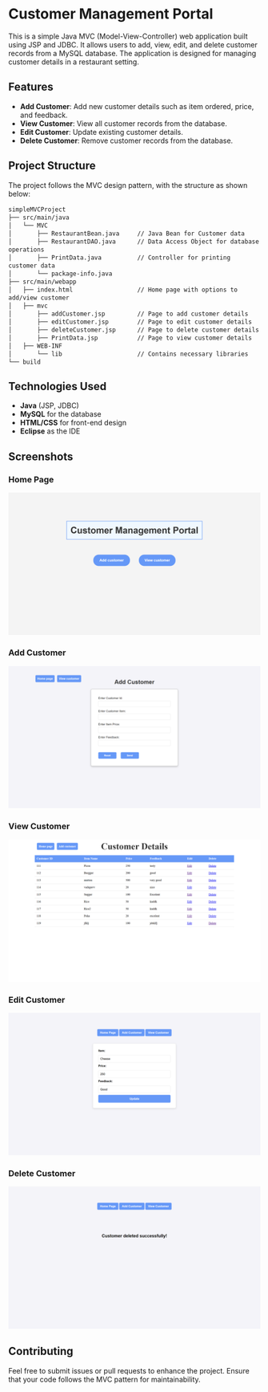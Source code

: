 # Customer Management Portal

This is a simple Java MVC (Model-View-Controller) web application built using JSP and JDBC. It allows users to add, view, edit, and delete customer records from a MySQL database. The application is designed for managing customer details in a restaurant setting.

## Features

- **Add Customer**: Add new customer details such as item ordered, price, and feedback.
- **View Customer**: View all customer records from the database.
- **Edit Customer**: Update existing customer details.
- **Delete Customer**: Remove customer records from the database.

## Project Structure

The project follows the MVC design pattern, with the structure as shown below:

```
simpleMVCProject
├── src/main/java
│   └── MVC
│       ├── RestaurantBean.java     // Java Bean for Customer data
│       ├── RestaurantDAO.java      // Data Access Object for database operations
│       ├── PrintData.java          // Controller for printing customer data
│       └── package-info.java
├── src/main/webapp
│   ├── index.html                  // Home page with options to add/view customer
│   ├── mvc
│       ├── addCustomer.jsp         // Page to add customer details
│       ├── editCustomer.jsp        // Page to edit customer details
│       ├── deleteCustomer.jsp      // Page to delete customer details
│       ├── PrintData.jsp           // Page to view customer details
│   ├── WEB-INF
│       └── lib                     // Contains necessary libraries
└── build
```

## Technologies Used

- **Java** (JSP, JDBC)
- **MySQL** for the database
- **HTML/CSS** for front-end design
- **Eclipse** as the IDE

## Screenshots

### Home Page
![Home Page](https://github.com/narayanjagtap/CustomerManagementPortal-SimpleMVCproject/blob/main/images/home.png)

### Add Customer
![Edit Customer](https://github.com/narayanjagtap/CustomerManagementPortal-SimpleMVCproject/blob/main/images/add.png)

### View Customer
![Edit Customer](https://github.com/narayanjagtap/CustomerManagementPortal-SimpleMVCproject/blob/main/images/list.png)

### Edit Customer
![Edit Customer](https://github.com/narayanjagtap/CustomerManagementPortal-SimpleMVCproject/blob/main/images/update.png)

### Delete Customer
![Edit Customer](https://github.com/narayanjagtap/CustomerManagementPortal-SimpleMVCproject/blob/main/images/delete.png)


## Contributing

Feel free to submit issues or pull requests to enhance the project. Ensure that your code follows the MVC pattern for maintainability.
